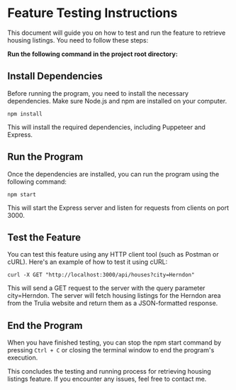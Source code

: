 # Feature Testing Instructions

This document will guide you on how to test and run the feature to retrieve housing listings. You need to follow these steps:

**Run the following command in the project root directory:**

## Install Dependencies

Before running the program, you need to install the necessary dependencies. Make sure Node.js and npm are installed on your computer.

```
npm install
```

This will install the required dependencies, including Puppeteer and Express.

## Run the Program

Once the dependencies are installed, you can run the program using the following command:

```
npm start
```

This will start the Express server and listen for requests from clients on port 3000.

## Test the Feature

You can test this feature using any HTTP client tool (such as Postman or cURL). Here's an example of how to test it using cURL:

```
curl -X GET "http://localhost:3000/api/houses?city=Herndon"
```

This will send a GET request to the server with the query parameter city=Herndon. The server will fetch housing listings for the Herndon area from the Trulia website and return them as a JSON-formatted response.

## End the Program

When you have finished testing, you can stop the npm start command by pressing `Ctrl + C` or closing the terminal window to end the program's execution.

This concludes the testing and running process for retrieving housing listings feature. If you encounter any issues, feel free to contact me.
